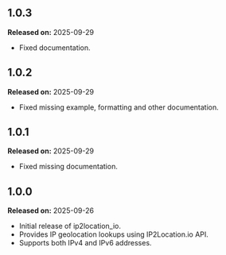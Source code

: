 ## 1.0.3

**Released on:** 2025-09-29

- Fixed documentation.

## 1.0.2

**Released on:** 2025-09-29

- Fixed missing example, formatting and other documentation.

## 1.0.1

**Released on:** 2025-09-29

- Fixed missing documentation.

## 1.0.0

**Released on:** 2025-09-26

- Initial release of ip2location_io.
- Provides IP geolocation lookups using IP2Location.io API.
- Supports both IPv4 and IPv6 addresses.
